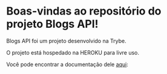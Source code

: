 # Boas-vindas ao repositório do projeto Blogs API!

Blogs API foi um projeto desenvolvido na Trybe.

O projeto está hospedado na HEROKU para livre uso.

Você pode encontrar a documentação dele <a href="https://documenter.getpostman.com/view/22231157/UzXKXeb1#f6e184aa-4c28-4953-a470-dcc4fee7aae8">aqui</a>: 

<br />
